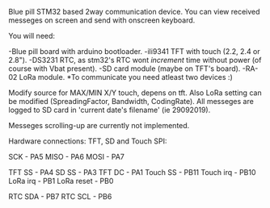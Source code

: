 Blue pill STM32 based 2way communication device.
You can view received messeges on screen and send with onscreen keyboard.

You will need:

-Blue pill board with arduino bootloader.
-ili9341 TFT with touch (2.2, 2.4 or 2.8").
-DS3231 RTC, as stm32's RTC wont _increment_ time without power (of course with Vbat present).
-SD card module (maybe on TFT's board).
-RA-02 LoRa module.
*To communicate you need atleast two devices :)

Modify source for MAX/MIN X/Y touch, depens on tft.
Also LoRa setting can be modified (SpreadingFactor, Bandwidth, CodingRate).
All messeges are logged to SD card in 'current date's filename' (ie 29092019).

Messeges scrolling-up are currently not implemented. 


Hardware connections:
TFT, SD and Touch SPI:

SCK        - PA5
MISO       - PA6
MOSI       - PA7

TFT SS     - PA4
SD SS      - PA3
TFT DC     - PA1
Touch SS   - PB11
Touch irq  - PB10
LoRa irq   - PB1
LoRa reset - PB0

RTC SDA    - PB7
RTC SCL    - PB6
